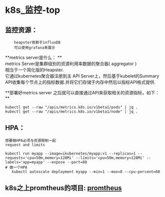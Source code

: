 # k8s_监控-top

## 监控资源：
```
	heapster依赖于influxDB
	可以使用grafana来展示
```
**metrics server是什么： **  
	metrics Server是集群级别的资源利用率数据的聚合器( aggregator )  
	相当于一个简化版的Heapster.  
	它通过kubernetes聚合器注册到主 API Server上，然后基于kubelet的Summary API收集每个节点上的指标数据.并将它们存储于内存中然后以指标API格式提供.  	

**部署好metrics server 之后就可以直接通过API来获取相关的资源指标，如下：  **

```
kubectl get --raw "/apis/metrics.k8s.io/v1beta1/pods" | jq .
kubectl get --raw "/apis/metrics.k8s.io/v1beta1/node" | jq .
```
	
## HPA：

```
想要做HPA必须与资源限制一起
request and limits
	
kubectl run myapp --image=ikubernetes/myapp:v1 --replicas=1 --requests='cpu=50m,memory=128Mi' --limits='cpu=50m,memory=128Mi' --labels='app=myapp' --expose --port=80
# 做一个HPA
   kubectl autoscale deployment myapp --min=1 --max=8 --cpu-percent=60

```
## k8s之上promtheus的项目: [promtheus](https://github.com/DirectXMan12)
